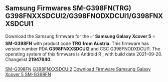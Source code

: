 <h2>Samsung Firmwares SM-G398FN(TRG) G398FNXXSDCUI2/G398FNODXDCUI1/G398FNXXSDCUI1</h2>
Download the Samsung firmware for the ✅ <strong>Samsung Galaxy Xcover 5 </strong> ⭐ <strong>SM-G398FN</strong> with product code <strong>TRG</strong> <strong> from Austria</strong>. This firmware has version number PDA <strong>G398FNXXSDCUI2</strong> and CSC G398FNODXDCUI1. The operating system of this firmware is Android R , with build date 2021-09-20. Changelist <strong>21947640</strong>.


[SM-G398FN](https://samfirm.shop/samsung/model/SM-G398FN)
[G398FNXXSDCUI2](https://samfirm.shop/samsung/pda/G398FNXXSDCUI2)
[Download Firmware Samsung Galaxy Xcover 5 SM-G398FN](https://samfirm.shop/samsung/firmware/457652)
